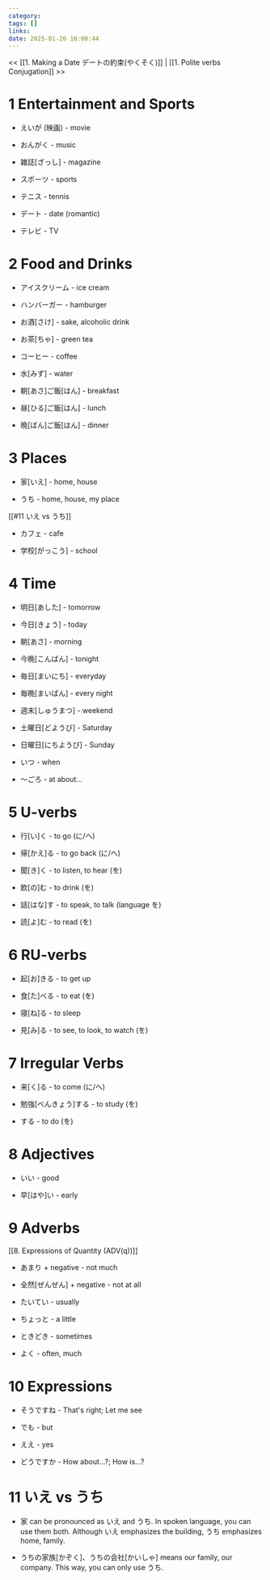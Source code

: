 ```yaml
---
category: 
tags: []
links:
date: 2025-01-26 16:00:44
---
```

<< [[1. Making a Date  デートの約束(やくそく)]] | [[1. Polite verbs Conjugation]] >>
# 1 Entertainment and Sports

- えいが (映画) - movie

- おんがく - music

- 雑誌\[ざっし] - magazine

- スポーツ - sports

- テニス - tennis

- デート - date (romantic)

- テレビ - TV

# 2 Food and Drinks

- アイスクリーム - ice cream

- ハンバーガー - hamburger

- お酒\[さけ\] - sake, alcoholic drink

- お茶\[ちゃ\] - green tea

- コーヒー - coffee

- 水\[みず\] - water

- 朝\[あさ\]ご飯\[はん\] - breakfast

- 昼\[ひる]ご飯\[はん] - lunch

- 晩\[ばん\]ご飯\[はん\] - dinner

# 3 Places

- 家\[いえ\] - home, house

- うち - home, house, my place

[[#11 いえ vs うち]]

- カフェ - cafe

- 学校\[がっこう\] - school

# 4 Time

- 明日\[あした\] - tomorrow

- 今日\[きょう\] - today

- 朝\[あさ\] - morning

- 今晩\[こんばん\] - tonight

- 毎日\[まいにち\] - everyday

- 毎晩\[まいばん\] - every night

- 週末\[しゅうまつ\] - weekend

- 土曜日\[どようび\] - Saturday

- 日曜日\[にちようび\] - Sunday

- いつ - when

- ～ごろ - at about...

# 5 U-verbs

- 行\[い\]く - to go (に/へ)

- 帰\[かえ\]る - to go back (に/へ)

- 聞\[き\]く - to listen, to hear (を)

- 飲\[の\]む - to drink (を)

- 話\[はな\]す - to speak, to talk (language を)

- 読\[よ\]む - to read (を)

# 6 RU-verbs

- 起\[お\]きる - to get up

- 食\[た\]べる - to eat (を)

- 寝\[ね\]る - to sleep

- 見\[み\]る - to see, to look, to watch (を)

# 7 Irregular Verbs

- 来\[く\]る - to come (に/へ)

- 勉強\[べんきょう\]する - to study (を)

- する - to do (を)

# 8 Adjectives

- いい - good

- 早\[はや\]い - early

# 9 Adverbs

[[8. Expressions of Quantity (ADV(q))]]

- あまり + negative - not much

- 全然\[ぜんぜん\] + negative - not at all

- たいてい - usually

- ちょっと - a little

- ときどき - sometimes

- よく - often, much

# 10 Expressions

- そうですね - That's right; Let me see

- でも - but

- ええ - yes

- どうですか - How about...?; How is...?

# 11 いえ vs うち

- 家 can be pronounced as いえ and うち. In spoken language, you can use them both. Although いえ emphasizes the building, うち emphasizes home, family.

- うちの家族\[かぞく\]、うちの会社\[かいしゃ\] means our family, our company. This way, you can only use うち.